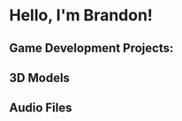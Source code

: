 <h1>Hello, I'm Brandon! 

<h2> Game Development Projects:</h2>

<h2> 3D Models </h2>

<h2> Audio Files </h2>
